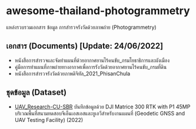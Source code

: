 # awesome-thailand-photogrammetry

แหล่งรวบรวมเอกสาร ข้อมูล การสำรวจรังวัดด้วยภาพถ่าย (Photogrammetry)


## เอกสาร (Documents) [Update: 24/06/2022]
* หนังสือการสำรวจและจัดทำแผนที่ด้วยอากาศยานไร้คนขับ_กรมโยธาธิการและผังเมือง
* คู่มือการทำแผนที่ภาพถ่ายทางอากาศเพื่อการรังวัดด้วยอากาศยานไร้คนขับ_กรมที่ดิน
* หนังสือการสำรวจรังวัดด้วยภาพดิจิทัล_2021_PhisanChula

## ชุดข้อมูล (Dataset)
* [UAV_Research-CU-SBR](https://github.com/phisan-chula/UAV_Research)                                                                                                    บันทึกข้อมูลด้วย DJI Matrice 300 RTK with P1 45MP บริเวณพื้นที่สนามทดสอบจีเอ็นเอสเอสและยูเอวีสำหรับงานแผนที่ (Geodetic GNSS and UAV Testing Facility) (2022)



